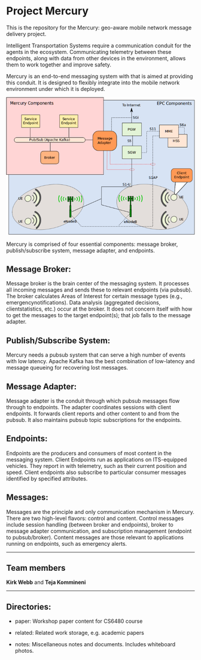 # Project Mercury

This is the repository for the Mercury: geo-aware mobile network message 
delivery project.

Intelligent Transportation Systems require a communication conduit 
for the agents in the ecosystem. Communicating telemetry between 
these endpoints, along with data from other devices in the environment, 
allows them to work together and improve safety.

Mercury is an end-to-end messaging system with that is aimed at providing 
this conduit. It is designed to flexibly integrate into the mobile network 
environment under which it is deployed.

![Mercury Architecture](https://github.com/TejaKommineni/Mercury/blob/master/paper/figs/mercury-arch.png)

Mercury is comprised of four essential components: message broker,
publish/subscribe system, message adapter, and endpoints.

## Message Broker:

Message broker is the brain center of the messaging system. 
It processes all incoming messages and sends these to relevant
endpoints (via pubsub). The broker calculates Areas of Interest 
for certain message types (e.g., emergencynotifications). 
Data analysis (aggregated decisions, clientstatistics, etc.) 
occur at the broker. It does not concern itself with how to 
get the messages to the target endpoint(s); that job falls to
the message adapter.

## Publish/Subscribe System:

Mercury needs a pubsub system that can serve a high number of events 
with low latency. Apache Kafka has the best combination of low-latency 
and message queueing for recovering lost messages.

## Message Adapter:

Message adapter is the conduit through which pubsub
messages flow through to endpoints. The adapter coordinates sessions
with client endpoints. It forwards client reports and other content to
and from the pubsub. It also maintains pubsub topic subscriptions for
the endpoints.

## Endpoints:

Endpoints are the producers and consumers of most content in
the messaging system. Client Endpoints run as applications on
ITS-equipped vehicles. They report in with telemetry, such as their
current position and speed. Client endpoints also subscribe to
particular consumer messages identified by specified attributes.

## Messages:

Messages are the principle and only communication mechanism in
Mercury. There are two high-level flavors: control and content. 
Control messages include session handling (between broker and
endpoints), broker to message adapter communication, and subscription
management (endpoint to pubsub/broker).  Content messages are those
relevant to applications running on endpoints, such as emergency
alerts.



---

## Team members

**Kirk Webb** and **Teja Kommineni**

---

## Directories:

* paper: Workshop paper content for CS6480 course

* related: Related work storage, e.g. academic papers

* notes: Miscellaneous notes and documents.  Includes whiteboard photos.
